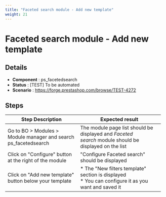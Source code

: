 ```yaml
---
title: "Faceted search module - Add new template"
weight: 21
---
```


# Faceted search module - Add new template
## Details
* **Component** : ps_facetedsearch
* **Status** : [TEST] To be automated
* **Scenario** : https://forge.prestashop.com/browse/TEST-4272

## Steps
| Step Description | Expected result |
| ----- | ----- |
| Go to BO > Modules > Module manager and search ps_facetedsearch | The module page list should be displayed and *Faceted search* module should be displayed on the list |
| Click on "Configure" button at the right of the module | "Configure Faceted search" should be displayed |
| Click on "Add new template" button below your template | * The "New filters template" section is displayed<br> * You can configure it as you want and saved it |
